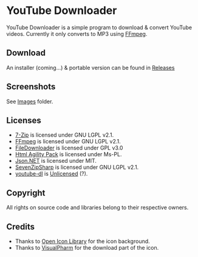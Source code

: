 YouTube Downloader
==================

YouTube Downloader is a simple program to download & convert YouTube videos. Currently it only converts to MP3 using [FFmpeg](http://www.ffmpeg.org/).

Download
--------

An installer (coming...) & portable version can be found in [Releases](https://github.com/AlexxEG/YouTube-Downloader/releases)

Screenshots
-----------

See [Images](Images) folder.

Licenses
--------

- [7-Zip](http://www.7-zip.org/) is licensed under GNU LGPL v2.1.
- [FFmpeg](https://www.ffmpeg.org/) is licensed under GNU LGPL v2.1.
- [FileDownloader](http://www.codeproject.com/Articles/35954/C-NET-Background-File-Downloader) is licensed under GPL v3.0
- [Html Agility Pack](http://htmlagilitypack.codeplex.com/) is licensed under Ms-PL.
- [Json.NET](http://james.newtonking.com/json) is licensed under MIT.
- [SevenZipSharp](http://sevenzipsharp.codeplex.com/) is licensed under GNU LGPL v2.1.
- [youtube-dl](http://rg3.github.io/youtube-dl/) is [Unlicensed](http://unlicense.org/) (?).

Copyright
---------

All rights on source code and libraries belong to their respective owners.

Credits
-------

- Thanks to [Open Icon Library](http://openiconlibrary.sourceforge.net/) for the icon background.
- Thanks to [VisualPharm](http://www.visualpharm.com/) for the download part of the icon.
